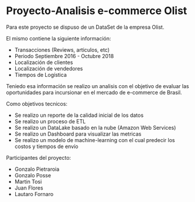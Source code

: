 # Proyecto-Analisis e-commerce Olist

Para este proyecto se dispuso de un DataSet de la empresa Olist.

El mismo contiene la siguiente información:
- Transacciones (Reviews, articulos, etc)
- Periodo Septiembre 2016 - Octubre 2018
- Localización de clientes
- Localización de vendedores
- Tiempos de Logística

Teniedo esa información se realizo un analisis con el objetivo de evaluar las oportunidades para incursionar en el mercado de e-commerce de Brasil.

Como objetivos tecnicos:
- Se realizo un reporte de la calidad inicial de los datos
- Se realizo un proceso de ETL
- Se realizo un DataLake basado en la nube (Amazon Web Services)
- Se realizo un Dashboard para visualizar las metricas
- Se realizo un modelo de machine-learning con el cual predecir los costos y tiempos de envío

Participantes del proyecto:
- Gonzalo Pietraroia
- Gonzalo Posse
- Martin Tosi
- Juan Flores
- Lautaro Fornaro
